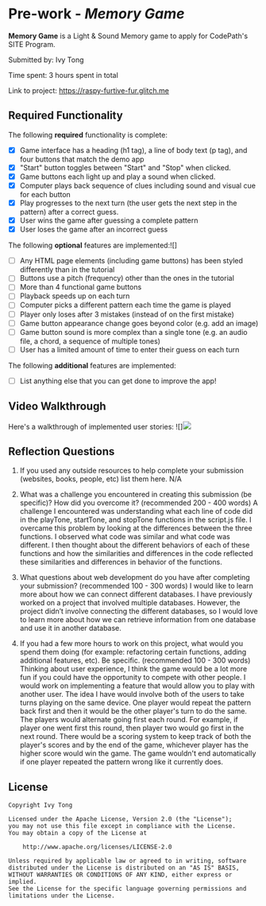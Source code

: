 # Pre-work - *Memory Game*

**Memory Game** is a Light & Sound Memory game to apply for CodePath's SITE Program. 

Submitted by: Ivy Tong

Time spent: 3 hours spent in total

Link to project: https://raspy-furtive-fur.glitch.me


## Required Functionality

The following **required** functionality is complete:

* [x] Game interface has a heading (h1 tag), a line of body text (p tag), and four buttons that match the demo app
* [x] "Start" button toggles between "Start" and "Stop" when clicked. 
* [x] Game buttons each light up and play a sound when clicked. 
* [x] Computer plays back sequence of clues including sound and visual cue for each button
* [x] Play progresses to the next turn (the user gets the next step in the pattern) after a correct guess. 
* [x] User wins the game after guessing a complete pattern
* [x] User loses the game after an incorrect guess

The following **optional** features are implemented:![]


* [ ] Any HTML page elements (including game buttons) has been styled differently than in the tutorial
* [ ] Buttons use a pitch (frequency) other than the ones in the tutorial
* [ ] More than 4 functional game buttons
* [ ] Playback speeds up on each turn
* [ ] Computer picks a different pattern each time the game is played
* [ ] Player only loses after 3 mistakes (instead of on the first mistake)
* [ ] Game button appearance change goes beyond color (e.g. add an image)
* [ ] Game button sound is more complex than a single tone (e.g. an audio file, a chord, a sequence of multiple tones)
* [ ] User has a limited amount of time to enter their guess on each turn

The following **additional** features are implemented:

- [ ] List anything else that you can get done to improve the app!

## Video Walkthrough

Here's a walkthrough of implemented user stories:
![]![](https://i.imgur.com/zrxhPIp.gif)



## Reflection Questions
1. If you used any outside resources to help complete your submission (websites, books, people, etc) list them here. 
N/A

2. What was a challenge you encountered in creating this submission (be specific)? How did you overcome it? (recommended 200 - 400 words) 
A challenge I encountered was understanding what each line of code did in the playTone, startTone, and stopTone functions in the script.js file. I overcame this problem by looking at the differences between the three functions. I observed what code was similar and what code was different. I then thought about the different behaviors of each of these functions and how the similarities and differences in the code reflected these similarities and differences in behavior of the functions. 

3. What questions about web development do you have after completing your submission? (recommended 100 - 300 words) 
I would like to learn more about how we can connect different databases. I have previously worked on a project that involved multiple databases. However, the project didn’t involve connecting the different databases, so I would love to learn more about how we can retrieve information from one database and use it in another database. 

4. If you had a few more hours to work on this project, what would you spend them doing (for example: refactoring certain functions, adding additional features, etc). Be specific. (recommended 100 - 300 words) 
Thinking about user experience, I think the game would be a lot more fun if you could have the opportunity to compete with other people. I would work on implementing a feature that would allow you to play with another user. The idea I have would involve both of the users to take turns playing on the same device. One player would repeat the pattern back first and then it would be the other player's turn to do the same. The players would alternate going first each round. For example, if player one went first this round, then player two would go first in the next round. There would  be a scoring system to keep track of both the player's scores and by the end of the game, whichever player has the higher score would win the game. The game wouldn't end automatically if one player repeated the pattern wrong like it currently does. 




## License

    Copyright Ivy Tong

    Licensed under the Apache License, Version 2.0 (the "License");
    you may not use this file except in compliance with the License.
    You may obtain a copy of the License at

        http://www.apache.org/licenses/LICENSE-2.0

    Unless required by applicable law or agreed to in writing, software
    distributed under the License is distributed on an "AS IS" BASIS,
    WITHOUT WARRANTIES OR CONDITIONS OF ANY KIND, either express or implied.
    See the License for the specific language governing permissions and
    limitations under the License.